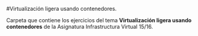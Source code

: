 #Virtualización ligera usando contenedores.

Carpeta que contiene los ejercicios del tema **Virtualización ligera usando contenedores** de la Asignatura Infrastructura Virtual 15/16.